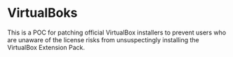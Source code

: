 # VirtualBoks
This is a POC for patching official VirtualBox installers to prevent users who are unaware of the license risks from unsuspectingly installing the VirtualBox Extension Pack.
